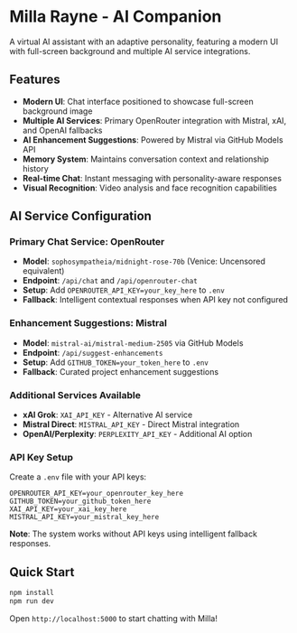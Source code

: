 # Milla Rayne - AI Companion

A virtual AI assistant with an adaptive personality, featuring a modern UI with full-screen background and multiple AI service integrations.

## Features

- **Modern UI**: Chat interface positioned to showcase full-screen background image
- **Multiple AI Services**: Primary OpenRouter integration with Mistral, xAI, and OpenAI fallbacks
- **AI Enhancement Suggestions**: Powered by Mistral via GitHub Models API
- **Memory System**: Maintains conversation context and relationship history
- **Real-time Chat**: Instant messaging with personality-aware responses
- **Visual Recognition**: Video analysis and face recognition capabilities

## AI Service Configuration

### Primary Chat Service: OpenRouter
- **Model**: `sophosympatheia/midnight-rose-70b` (Venice: Uncensored equivalent)
- **Endpoint**: `/api/chat` and `/api/openrouter-chat`
- **Setup**: Add `OPENROUTER_API_KEY=your_key_here` to `.env`
- **Fallback**: Intelligent contextual responses when API key not configured

### Enhancement Suggestions: Mistral
- **Model**: `mistral-ai/mistral-medium-2505` via GitHub Models
- **Endpoint**: `/api/suggest-enhancements`
- **Setup**: Add `GITHUB_TOKEN=your_token_here` to `.env`
- **Fallback**: Curated project enhancement suggestions

### Additional Services Available
- **xAI Grok**: `XAI_API_KEY` - Alternative AI service
- **Mistral Direct**: `MISTRAL_API_KEY` - Direct Mistral integration
- **OpenAI/Perplexity**: `PERPLEXITY_API_KEY` - Additional AI option

### API Key Setup

Create a `.env` file with your API keys:

```env
OPENROUTER_API_KEY=your_openrouter_key_here
GITHUB_TOKEN=your_github_token_here
XAI_API_KEY=your_xai_key_here
MISTRAL_API_KEY=your_mistral_key_here
```

**Note**: The system works without API keys using intelligent fallback responses.

## Quick Start

```bash
npm install
npm run dev
```

Open `http://localhost:5000` to start chatting with Milla!
